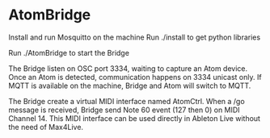# AtomBridge

Install and run Mosquitto on the machine
Run ./install to get python libraries

Run ./AtomBridge to start the Bridge

The Bridge listen on OSC port 3334, waiting to capture an Atom device.
Once an Atom is detected, communication happens on 3334 unicast only.
If MQTT is available on the machine, Bridge and Atom will switch to MQTT.

The Bridge create a virtual MIDI interface named AtomCtrl.
When a /go message is received, Bridge send Note 60 event (127 then 0) on MIDI Channel 14.
This MIDI interface can be used directly in Ableton Live without the need of Max4Live.

